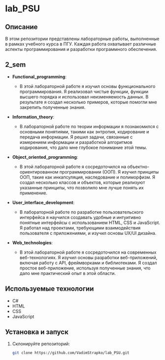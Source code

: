 # lab_PSU

## Описание
В этом репозитории представлены лабораторные работы, выполненные в рамках учебного курса в ПГУ. Каждая работа охватывает различные аспекты программирования и разработки программного обеспечения.

## 2_sem
- **Functional_programming**: 
  - В этой лабораторной работе я изучил основы функционального программирования. Я реализовал чистые функции, функции высшего порядка и использовал неизменяемость данных. В результате я создал несколько примеров, которые помогли мне закрепить полученные знания.

- **Information_theory**: 
  - В лабораторной работе по теории информации я познакомился с основными понятиями, такими как энтропия, кодирование и передача информации. Я решил задачи, связанные с измерением информации и разработкой алгоритмов кодирования, что дало мне глубокое понимание этой темы.

- **Object_oriented_programming**: 
  - В этой лабораторной работе я сосредоточился на объектно-ориентированном программировании (ООП). Я изучил принципы ООП, такие как инкапсуляция, наследование и полиморфизм. Я создал несколько классов и объектов, которые реализуют указанные принципы, что позволило мне лучше понять их применение.

- **User_interface_development**: 
  - В лабораторной работе по разработке пользовательского интерфейса я научился создавать удобные и интуитивно понятные интерфейсы с использованием HTML, CSS и JavaScript. Я работал над проектами, требующими взаимодействия пользователя с приложениями, и изучил основы UX/UI дизайна.

- **Web_technologies**: 
  - В этой лабораторной работе я сосредоточился на современных веб-технологиях. Я изучил основы разработки веб-приложений, включая работу с API, фреймворками и библиотеками. Я создал простое веб-приложение, используя полученные знания, что дало мне практический опыт в этой области.

## Используемые технологии
- C#
- HTML
- CSS
- JavaScript

## Установка и запуск
1. Склонируйте репозиторий:
   ```bash
   git clone https://github.com/VadimStrapko/lab_PSU.git

